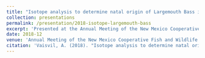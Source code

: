 ```yaml
---
title: "Isotope analysis to determine natal origin of Largemouth Bass in Elephant Butte Reservoir, New Mexico"
collection: presentations
permalink: /presentation/2018-isotope-largemouth-bass
excerpt: 'Presented at the Annual Meeting of the New Mexico Cooperative Fish and Wildlife Research Unit, discussing isotope analysis for determining the natal origin of Largemouth Bass in Elephant Butte Reservoir, New Mexico.'
date: 2018-12
venue: 'Annual Meeting of the New Mexico Cooperative Fish and Wildlife Research Unit for the Coordinating Committee Members, Santa Fe, New Mexico'
citation: 'Vaisvil, A. (2018). "Isotope analysis to determine natal origin of Largemouth Bass in Elephant Butte Reservoir, New Mexico." Annual Meeting of the New Mexico Cooperative Fish and Wildlife Research Unit for the Coordinating Committee Members, Santa Fe, New Mexico.'
---
```

